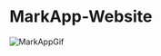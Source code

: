 # MarkApp-Website
![MarkAppGif](https://github.com/DavidOde100/MarkApp-Website/assets/109493752/d8178824-5111-446e-86ed-ef821141a386)
